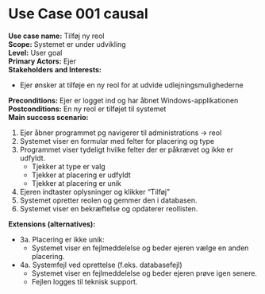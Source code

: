 ﻿# Use Case 001 causal

**Use case name:** Tilføj ny reol  
**Scope:** Systemet er under udvikling  
**Level:** User goal  
**Primary Actors:** Ejer  
**Stakeholders and Interests:** 
 - Ejer ønsker at tilføje en ny reol for at udvide udlejningsmulighederne

**Preconditions:** Ejer er logget ind og har åbnet Windows-applikationen  
**Postconditions:** En ny reol er tilføjet til systemet  
**Main success scenario:**  
1. Ejer åbner programmet pg navigerer til administrations -> reol
1. Systemet viser en formular med felter for placering og type
1. Programmet viser tydeligt hvilke felter der er påkrævet og ikke er udfyldt. 
    - Tjekker at type er valg
    - Tjekker at placering er udfyldt
    - Tjekker at placering er unik
1. Ejeren indtaster oplysninger og klikker “Tilføj”
1. Systemet opretter reolen og gemmer den i databasen.
1. Systemet viser en bekræftelse og opdaterer reollisten.

**Extensions (alternatives):**  
- 3a.  Placering er ikke unik:  
  - Systemet viser en fejlmeddelelse og beder ejeren vælge en anden placering.  
- 4a. Systemfejl ved oprettelse (f.eks. databasefejl)  
  - Systemet viser en fejlmeddelelse og beder ejeren prøve igen senere.  
  - Fejlen logges til teknisk support.  
  